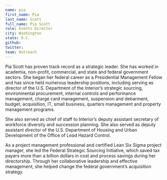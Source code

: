 ```yaml
---
name: pia
first_name: Pia
last_name: Scott
full_name: Pia Scott
role: Events Director
city: Washington
state: D.C.
github:
twitter:
team: Outreach
---
```


Pia Scott has proven track record as a strategic leader.  She has worked in academia, non-profit, commercial, and state and federal government sectors.  She began her federal career as a Presidential Management Fellow and has since held numerous leadership positions, including serving as director of the U.S. Department of the Interior’s strategic sourcing, environmental procurement, internal controls and performance management, charge card management, suspension and debarment, budget, acquisition, IT, small business, quarters management and property management programs.  

She also served as chief of staff to Interior’s deputy assistant secretary of workforce diversity and succession planning.  She also served as deputy assistant director of the U.S. Department of Housing and Urban Development of the Office of Lead Hazard Control.

As a project management professional and certified Lean Six Sigma project manager, she led the Federal Strategic Sourcing Initiative, which saved tax payers more than a billion dollars in cost and process savings during her directorship.  Through her collaborative leadership and effective management, she helped change the federal government’s acquisition strategy. 
